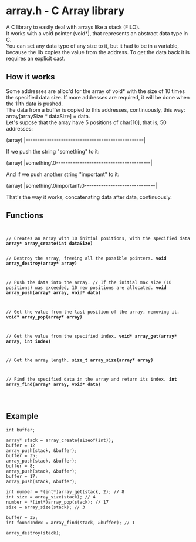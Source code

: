 # array.h - C Array library

A C library to easily deal with arrays like a stack (FILO).  
It works with a void pointer (void*), that represents an abstract data type in C.  
You can set any data type of any size to it, but it had to be in a variable, because the lib copies the value from the address. To get the data back it is requires an explicit cast.

## How it works

Some addresses are alloc'd for the array of void* with the size of 10 times the specified data size. If more addresses are required, it will be done when the 11th data is pushed.  
The data from a buffer is copied to this addresses, continuously, this way: array[arraySize * dataSize] = data.  
Let's supose that the array have 5 positions of char[10], that is, 50 addresses:  
  
(array) |--------------------------------------------------|  
  
If we push the string "something" to it:  
  
(array) |something\0----------------------------------------|  
  
And if we push another string "important" to it:  
  
(array) |something\0important\0------------------------------|  
   
That's the way it works, concatenating data after data, continuously.  


## Functions

<code>
<pre>
// Creates an array with 10 initial positions, with the specified data size per position.
<b>array* array_create(int dataSize)</b>

// Destroy the array, freeing all the possible pointers.
<b>void array_destroy(array* array)</b>

// Push the data into the array.
// If the initial max size (10 positions) was exceeded, 10 new positions are allocated.
<b>void array_push(array* array, void* data)</b>

// Get the value from the last position of the array, removing it.
<b>void* array_pop(array* array)</b>

// Get the value from the specified index.
<b>void* array_get(array* array, int index)</b>

// Get the array length.
<b>size_t array_size(array* array)</b>

// Find the specified data in the array and return its index.
<b>int array_find(array* array, void* data)</b>
</pre>
</code>

## Example

```
int buffer;

array* stack = array_create(sizeof(int));
buffer = 12
array_push(stack, &buffer);
buffer = 35;
array_push(stack, &buffer);
buffer = 8;
array_push(stack, &buffer);
buffer = 17;
array_push(stack, &buffer);

int number = *(int*)array_get(stack, 2); // 8
int size = array_size(stack); // 4
number = *(int*)array_pop(stack); // 17
size = array_size(stack); // 3

buffer = 35;
int foundIndex = array_find(stack, &buffer); // 1

array_destroy(stack);
```
